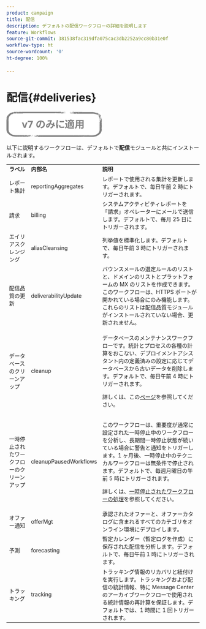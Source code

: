 ```yaml
---
product: campaign
title: 配信
description: デフォルトの配信ワークフローの詳細を説明します
feature: Workflows
source-git-commit: 381538fac319dfa075cac3db2252a9cc80b31e0f
workflow-type: ht
source-wordcount: '0'
ht-degree: 100%

---
```



# 配信{#deliveries}

![](../../assets/v7-only.svg)

以下に説明するワークフローは、デフォルトで&#x200B;**配信**&#x200B;モジュールと共にインストールされます。

<table> 
 <tbody> 
  <tr> 
   <td> <strong>ラベル</strong><br /> </td> 
   <td> <strong>内部名</strong><br /> </td> 
   <td> <strong>説明</strong><br /> </td> 
  </tr> 
  <tr> 
   <td> <span class="uicontrol">レポート集計</span> <br /> </td> 
   <td> <span class="uicontrol">reportingAggregates</span> <br /> </td> 
   <td> レポートで使用される集計を更新します。デフォルトで、毎日午前 2 時にトリガーされます。<br /> </td> 
  </tr> 
  <tr> 
   <td> <span class="uicontrol">請求</span> <br /> </td> 
   <td> <span class="uicontrol">billing</span> <br /> </td> 
   <td> システムアクティビティレポートを「請求」オペレーターにメールで送信します。デフォルトで、毎月 25 日にトリガーされます。<br /> </td> 
  </tr> 
  <tr> 
   <td> <span class="uicontrol">エイリアスクレンジング</span> <br /> </td> 
   <td> <span class="uicontrol">aliasCleansing</span> <br /> </td> 
   <td> 列挙値を標準化します。デフォルトで、毎日午前 3 時にトリガーされます。<br /> </td> 
  </tr> 
  <tr> 
   <td> <span class="uicontrol">配信品質の更新</span> <br /> </td> 
   <td> <span class="uicontrol">deliverabilityUpdate</span> <br /> </td> 
   <td> バウンスメールの選定ルールのリストと、ドメインのリストとプラットフォームの MX のリストを作成できます。このワークフローは、HTTPS ポートが開かれている場合にのみ機能します。これらのリストは配信品質モジュールがインストールされていない場合、更新されません。<br /> </td> 
  </tr> 
  <tr> 
   <td> <span class="uicontrol">データベースのクリーンアップ</span> <br /> </td> 
   <td> <span class="uicontrol">cleanup</span> <br /> </td> 
   <td> <p>データベースのメンテナンスワークフローです。統計とプロセスの各種の計算をおこない、デプロイメントアシスタント内の定義済みの設定に応じてデータベースから古いデータを削除します。デフォルトで、毎日午前 4 時にトリガーされます。</p> <p>詳しくは、この<a href="../../production/using/database-cleanup-workflow.md">ページ</a>を参照してください。</p> </td> 
  </tr> 
  <tr> 
   <td> <span class="uicontrol">一時停止されたワークフローのクリーンアップ</span> <br /> </td> 
   <td> <span class="uicontrol">cleanupPausedWorkflows</span> <br /> </td> 
   <td> <p>このワークフローは、重要度が通常に設定された一時停止中のワークフローを分析し、長期間一時停止状態が続いている場合に警告と通知をトリガーします。1 ヶ月後、一時停止中のテクニカルワークフローは無条件で停止されます。デフォルトで、毎週月曜日の午前 5 時にトリガーされます。</p> <p>詳しくは、<a href="monitoring-workflow-execution.md#handling-of-paused-workflows" target="_blank">一時停止されたワークフローの処理</a>を参照してください。</p></td> 
  </tr> 
  <tr> 
   <td> <span class="uicontrol">オファー通知</span> <br /> </td> 
   <td> <span class="uicontrol">offerMgt</span> <br /> </td> 
   <td> 承認されたオファーと、オファーカタログに含まれるすべてのカテゴリをオンライン環境にデプロイします。<br /> </td> 
  </tr> 
  <tr> 
   <td> <span class="uicontrol">予測</span> <br /> </td> 
   <td> <span class="uicontrol">forecasting</span> <br /> </td> 
   <td> 暫定カレンダー（暫定ログを作成）に保存された配信を分析します。デフォルトで、毎日午前 1 時にトリガーされます。<br /> </td> 
  </tr> 
  <tr> 
   <td> <span class="uicontrol">トラッキング</span> <br /> </td> 
   <td> <span class="uicontrol">tracking</span> <br /> </td> 
   <td> トラッキング情報のリカバリと紐付けを実行します。トラッキングおよび配信の統計情報、特に Message Center のアーカイブワークフローで使用される統計情報の再計算を保証します。デフォルトでは、1 時間に 1 回トリガーされます。<br /> </td> 
  </tr> 
 </tbody> 
</table>

